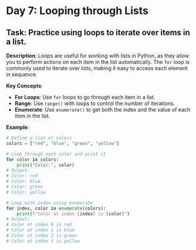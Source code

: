 # Day 7: Looping through Lists

## **Task**: Practice using loops to iterate over items in a list.

**Description**:
Loops are useful for working with lists in Python, as they allow you to perform actions on each item in the list automatically. The `for` loop is commonly used to iterate over lists, making it easy to access each element in sequence.

**Key Concepts**:
- **For Loops**: Use `for` loops to go through each item in a list.
- **Range**: Use `range()` with loops to control the number of iterations.
- **Enumerate**: Use `enumerate()` to get both the index and the value of each item in the list.

**Example**:
```python
# Define a list of colors
colors = ["red", "blue", "green", "yellow"]

# Loop through each color and print it
for color in colors:
    print("Color:", color)
# Output:
# Color: red
# Color: blue
# Color: green
# Color: yellow

# Loop with index using enumerate
for index, color in enumerate(colors):
    print(f"Color at index {index} is {color}")
# Output:
# Color at index 0 is red
# Color at index 1 is blue
# Color at index 2 is green
# Color at index 3 is yellow

